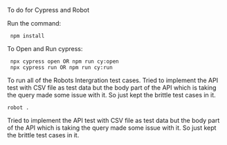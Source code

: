 To do for Cypress and Robot

Run the command:

     npm install
To Open and Run cypress:

     npx cypress open OR npm run cy:open
     npx cypress run OR npm run cy:run
To run all of the Robots Intergration test cases. Tried to implement the API test with CSV file as test data but the body part of the API which is taking the query made some issue with it. So just kept the brittle test cases in it.

    robot .
Tried to implement the API test with CSV file as test data but the body part of the API which is taking the query made some issue with it. So just kept the brittle test cases in it.
